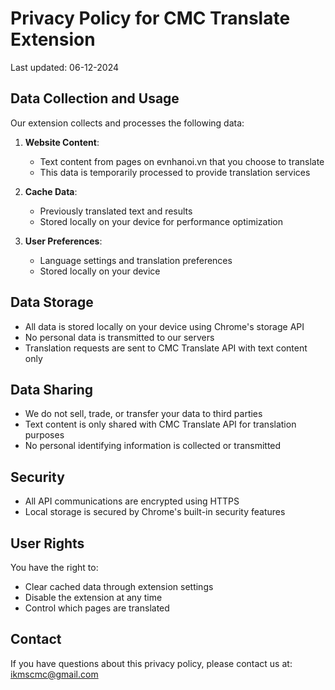 # Privacy Policy for CMC Translate Extension

Last updated: 06-12-2024

## Data Collection and Usage

Our extension collects and processes the following data:

1. **Website Content**: 
   - Text content from pages on evnhanoi.vn that you choose to translate
   - This data is temporarily processed to provide translation services

2. **Cache Data**:
   - Previously translated text and results
   - Stored locally on your device for performance optimization

3. **User Preferences**:
   - Language settings and translation preferences
   - Stored locally on your device

## Data Storage

- All data is stored locally on your device using Chrome's storage API
- No personal data is transmitted to our servers
- Translation requests are sent to CMC Translate API with text content only

## Data Sharing

- We do not sell, trade, or transfer your data to third parties
- Text content is only shared with CMC Translate API for translation purposes
- No personal identifying information is collected or transmitted

## Security

- All API communications are encrypted using HTTPS
- Local storage is secured by Chrome's built-in security features

## User Rights

You have the right to:
- Clear cached data through extension settings
- Disable the extension at any time
- Control which pages are translated

## Contact

If you have questions about this privacy policy, please contact us at: ikmscmc@gmail.com